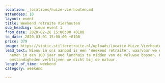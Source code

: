 ```yaml
---
location: _locations/huize-vierhouten.md
attendees: 10
layout: event
title: Weekend retraite Vierhouten
sub_heading: nieuw event 1
from_date: 2020-02-28 15:00:00 +0100
to_date: 2020-03-01 15:00:00 +0100
price: 379
image: https://static.stilteretraite.nl/uploads/Locatie-Huize-Vierhouten-15.jpg
lead_text: Nieuw in ons aanbod is een 'Weekend retraite', waarvoor we onze intrek
  nemen in een 100 jaar oud landhuis te midden van de Veluwse bossen. Onder eenvoudige
  omstandigheden verblijven we dicht bij de natuur.
length_of_time: weekend
category: weekend

---
```

